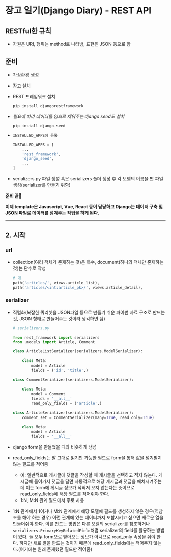 # 장고 일기(Django Diary) - REST API

## RESTful한 규칙

- 자원은 URI, 행위는 method로 나타냄, 표현은 JSON 등으로 함

## 준비

- 가상환경 생성

- 장고 설치

- REST 프레임워크 설치

  ```
  pip install djangorestframework
  ```

- *필요에 따라 데이터를 임의로 채워주는 django seed도 설치*

  ```
  pip install django-seed
  ```

- `INSTALLED_APPS에 등록`

  ```python
  INSTALLED_APPS = [
      ...
      'rest_framework',
      'django_seed',
      ...
  ]
  ```

- serializers.py 파일 생성 혹은 serializers 폴더 생성 후 각 모델의 이름을 딴 파일 생성(serializer를 만들기 위함)

**준비 끝:punch:**

**이제 template은 Javascript, Vue, React 등이 담당하고 Django는 데이터 구축 및 JSON 파일로 데이터를 넘겨주는 작업을 하게 된다.**

---

## 2. 시작

### url

- collection(여러 객체가 존재하는 것)은 복수, document(하나의 객체만 존재하는 것)는 단수로 작성

  ```python
  # 예
  path('articles/', views.article_list),
  path('articles/<int:article_pk>/', views.article_detail),
  ```

### serializer

- 직렬화(복잡한 쿼리셋을 JSON파일 등으로 만들기 쉬운 파이썬 자료 구조로 만드는 것, JSON 형태로 만들어주는 것이라 생각하면 됨)

  ```python
  # serializers.py
  
  from rest_framework import serializers
  from .models import Article, Comment
  
  class ArticleListSerializer(serializers.ModelSerializer):
      
      class Meta:
          model = Article
          fields = ('id', 'title',)
            
  class CommentSerializer(serializers.ModelSerializer):
      
      class Meta:
          model = Comment
          fields = '__all__'
          read_only_fields = ('article',)
          
  class ArticleSerializer(serializers.ModelSerializer):
      comment_set = CommentSerializer(many=True, read_only=True)
      
      class Meta:
          model = Article
          fields = '__all__'        
  ```

- django form을 만들었을 때와 비슷하게 생성

- read_only_fields는 말 그대로 읽기만 가능한 필드로 form을 통해 값을 넘겨받지 않는 필드를 적어줌

  - 예: 일반적으로 게시글에 댓글을 작성할 때 게시글을 선택하고 적지 않는다. 게시글에 들어가서 댓글을 달면 자동적으로 해당 게시글과 댓글을 매치시켜주는데 이는 form에 게시글 정보가 적혀저 오지 않는다는 뜻이므로 read_only_fields에 해당 필드를 적어줘야 한다.
  - 1:N, M:N 관계 필드에서 주로 사용

- 1:N 관계에서 1이거나 M:N 관계에서 해당 모델에 필드를 생성하지 않은 경우(역참조를 해야 하는 경우) 이런 관계에 있는 데이터까지 포함시키고 싶으면 새로운 열을 만들어줘야 한다. 이를 만드는 방법은 다른 모델의 serializer를 참조하거나 `serializers.PrimaryKeyRelatedField`처럼 serializer의 field를 활용하는 방법이 있다. 둘 모두 form으로 받아오는 정보가 아니므로 read_only 속성을 줘야 한다. 하지만 새로 열을 만드는 것이기 때문에 read_only_fields에는 적어주지 않는다.(여기에는 원래 존재했던 필드만 적어줌)
















